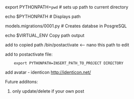 export PYTHONPATH=`pwd` # sets up path to current directory

echo $PYTHONPATH # Displays path

models.migrations/0001.py # Creates databse in PosgreSQL


echo $VIRTUAL_ENV
    Copy path output

add to copied path /bin/postactivate <-- nano this path to edit

add to postactivate file:

        export PYTHONPATH=INSERT_PATH_TO_PROJECT DIRECTORY

add avatar - identicon
http://identicon.net/

Future additons:

1. only update/delete if your own post

